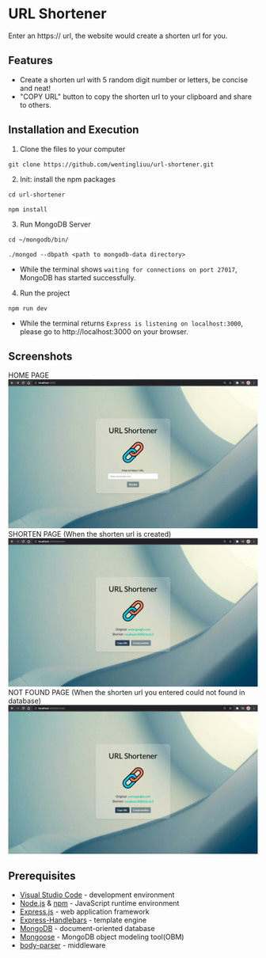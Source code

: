 # URL Shortener
Enter an https:// url, the website would create a shorten url for you.

## Features
*  Create a shorten url with 5 random digit number or letters, be concise and neat!
*  "COPY URL" button to copy the shorten url to your clipboard and share to others.

## Installation and Execution
1.  Clone the files to your computer
```
git clone https://github.com/wentingliuu/url-shortener.git
```
2. Init: install the npm packages
```
cd url-shortener
```
```
npm install
```
3. Run MongoDB Server
```
cd ~/mongodb/bin/
```
```
./mongod --dbpath <path to mongodb-data directory>
```
- While the terminal shows `waiting for connections on port 27017`, MongoDB has started successfully.
4. Run the project
```
npm run dev
```
- While the terminal returns `Express is listening on localhost:3000`, please go to http://localhost:3000 on your browser.

## Screenshots
HOME PAGE
![HOME PAGE](https://github.com/wentingliuu/url-shortener/blob/main/public/img/home.png)
SHORTEN PAGE (When the shorten url is created)
![SHORTEN PAGE](https://github.com/wentingliuu/url-shortener/blob/main/public/img/shorten.png)
NOT FOUND PAGE (When the shorten url you entered could not found in database)
![NOT FOUND PAGE](https://github.com/wentingliuu/url-shortener/blob/main/public/img/shorten.png)

## Prerequisites
*  [Visual Studio Code](https://code.visualstudio.com/) - development environment
*  [Node.js](https://nodejs.org/en/) & [npm](https://www.npmjs.com/) - JavaScript runtime environment
*  [Express.js](https://expressjs.com/) - web application framework
*  [Express-Handlebars](https://www.npmjs.com/package/express-handlebars) - template engine
*  [MongoDB](https://www.mongodb.com/) - document-oriented database
*  [Mongoose](https://mongoosejs.com/) - MongoDB object modeling tool(OBM)
*  [body-parser](https://www.npmjs.com/package/body-parser) - middleware
